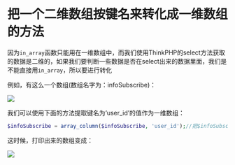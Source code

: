 # 把一个二维数组按键名来转化成一维数组的方法

因为`in_array`函数只能用在一维数组中，而我们使用ThinkPHP的select方法获取的数据是二维的，如果我们要判断一些数据是否在select出来的数据里面，我们是不能直接用`in_array`，所以要进行转化

例如，有这么一个数组(数组名字为：infoSubscribe)：

![](http://oklbfi1yj.bkt.clouddn.com/%E6%8A%8A%E4%B8%80%E4%B8%AA%E4%BA%8C%E7%BB%B4%E6%95%B0%E7%BB%84%E6%8C%89%E9%94%AE%E5%90%8D%E6%9D%A5%E8%BD%AC%E5%8C%96%E6%88%90%E4%B8%80%E7%BB%B4%E6%95%B0%E7%BB%84%E7%9A%84%E6%96%B9%E6%B3%95/1.PNG)

我们可以使用下面的方法提取键名为‘user_id’的值作为一维数组：

```php
$infoSubscribe = array_column($infoSubscribe, 'user_id');//把$infoSubscribe二维数组转化成一维数组，从而可以使用in_array函数
```

这时候，打印出来的数组变成：

![](http://oklbfi1yj.bkt.clouddn.com/%E6%8A%8A%E4%B8%80%E4%B8%AA%E4%BA%8C%E7%BB%B4%E6%95%B0%E7%BB%84%E6%8C%89%E9%94%AE%E5%90%8D%E6%9D%A5%E8%BD%AC%E5%8C%96%E6%88%90%E4%B8%80%E7%BB%B4%E6%95%B0%E7%BB%84%E7%9A%84%E6%96%B9%E6%B3%95/2.PNG)